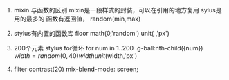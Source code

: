 1. mixin 与函数的区别
    mixin是一段样式的封装，可以在引用的地方复用   sylus是用的最多的
    函数有返回值， random(min,max)

2. stylus有内置的函数库 
    floor  math(0,'random')
    unit( ,'px')

3. 200个元素 stylus for循环
    for num in 1..200
        .g-ball:nth-child({num})
            $width = random(0,40)
            width unit($width,'px')

4. filter contrast(20)
    mix-blend-mode: screen;